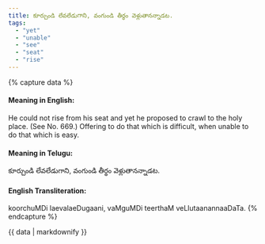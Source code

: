 ```yaml
---
title: కూర్చుండి లేవలేడుగాని, వంగుండి తీర్థం వెళ్లుతానన్నాడట.
tags:
  - "yet"
  - "unable"
  - "see"
  - "seat"
  - "rise"
---
```


{% capture data %}
#### Meaning in English:
He could not rise from his seat and yet he proposed to crawl to the holy place.
(See No. 669.)
Offering to do that which is difficult, when unable to do that which is easy.

#### Meaning in Telugu:
కూర్చుండి లేవలేడుగాని, వంగుండి తీర్థం వెళ్లుతానన్నాడట.

#### English Transliteration:
koorchuMDi laevalaeDugaani, vaMguMDi teerthaM veLlutaanannaaDaTa.
{% endcapture %}

<div class="notice">{{ data | markdownify }}</div>

